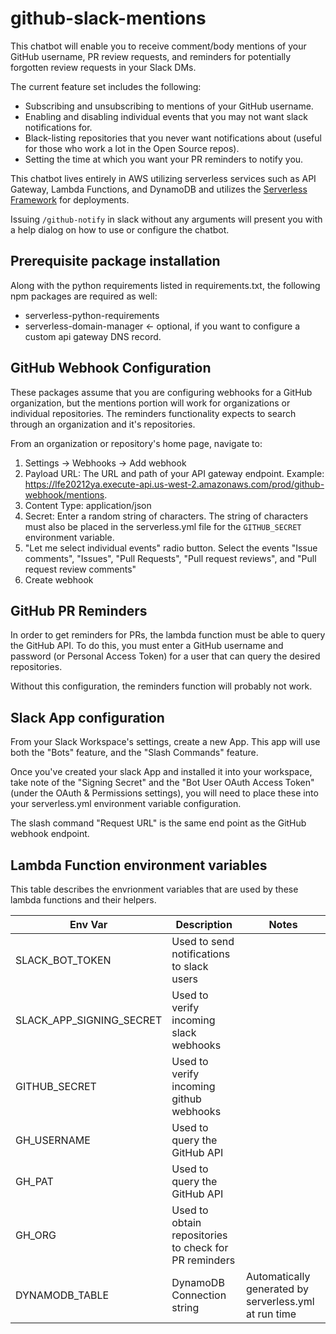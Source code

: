 # github-slack-mentions

This chatbot will enable you to receive comment/body mentions of your GitHub username, PR review requests, and reminders for potentially forgotten review requests in your Slack DMs.

The current feature set includes the following:
- Subscribing and unsubscribing to mentions of your GitHub username.
- Enabling and disabling individual events that you may not want slack notifications for.
- Black-listing repositories that you never want notifications about (useful for those who work a lot in the Open Source repos).
- Setting the time at which you want your PR reminders to notify you.

This chatbot lives entirely in AWS utilizing serverless services such as API Gateway, Lambda Functions, and DynamoDB and utilizes the [Serverless Framework](https://serverless.com/) for deployments.

Issuing `/github-notify` in slack without any arguments will present you with a help dialog on how to use or configure the chatbot.


## Prerequisite package installation

Along with the python requirements listed in requirements.txt, the following npm packages are required as well:
- serverless-python-requirements
- serverless-domain-manager <- optional, if you want to configure a custom api gateway DNS record.

## GitHub Webhook Configuration
These packages assume that you are configuring webhooks for a GitHub organization, but the mentions portion will work for organizations or individual repositories. The reminders functionality expects to search through an organization and it's repositories.

From an organization or repository's home page, navigate to:
1. Settings -> Webhooks -> Add webhook
2. Payload URL: The URL and path of your API gateway endpoint. Example: https://lfe20212ya.execute-api.us-west-2.amazonaws.com/prod/github-webhook/mentions.
3. Content Type: application/json
4. Secret: Enter a random string of characters. The string of characters must also be placed in the serverless.yml file for the `GITHUB_SECRET` environment variable.
5. "Let me select individual events" radio button. Select the events "Issue comments", "Issues", "Pull Requests", "Pull request reviews", and "Pull request review comments"
6. Create webhook

## GitHub PR Reminders

In order to get reminders for PRs, the lambda function must be able to query the GitHub API. To do this, you must enter a GitHub username and password (or Personal Access Token) for a user that can query the desired repositories.

Without this configuration, the reminders function will probably not work.

## Slack App configuration

From your Slack Workspace's settings, create a new App. This app will use both the "Bots" feature, and the "Slash Commands" feature.

Once you've created your slack App and installed it into your workspace, take note of the "Signing Secret" and the "Bot User OAuth Access Token" (under the OAuth & Permissions settings), you will need to place these into your serverless.yml environment variable configuration.

The slash command "Request URL" is the same end point as the GitHub webhook endpoint.

## Lambda Function environment variables

This table describes the envrionment variables that are used by these lambda functions and their helpers.

|Env Var| Description  | Notes  |
|---------|-------------------|-------------|
| SLACK_BOT_TOKEN  | Used to send notifications to slack users  |
| SLACK_APP_SIGNING_SECRET  | Used to verify incoming slack webhooks  |
| GITHUB_SECRET  | Used to verify incoming github webhooks  |
| GH_USERNAME  | Used to query the GitHub API  |
| GH_PAT  | Used to query the GitHub API  |
| GH_ORG  | Used to obtain repositories to check for PR reminders  |
| DYNAMODB_TABLE  | DynamoDB Connection string  | Automatically generated by serverless.yml at run time |


